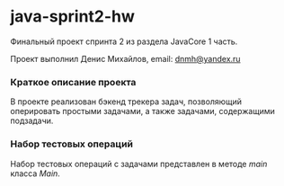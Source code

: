 # java-sprint2-hw

Финальный проект спринта 2 из раздела JavaCore 1 часть.

Проект выполнил Денис Михайлов, email: [dnmh@yandex.ru](mailto:dnmh@yandex.ru)

### Краткое описание проекта

В проекте реализован бэкенд трекера задач, позволяющий оперировать простыми задачами, а также задачами, содержащими
подзадачи.

### Набор тестовых операций

Набор тестовых операций с задачами представлен в методе _main_ класса _Main_.
